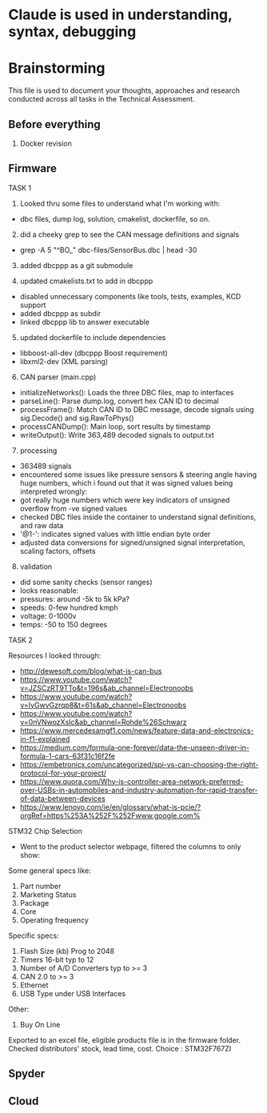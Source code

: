 # Claude is used in understanding, syntax, debugging
# Brainstorming

This file is used to document your thoughts, approaches and research conducted across all tasks in the Technical Assessment.

## Before everything

1. Docker revision

## Firmware

TASK 1

1. Looked thru some files to understand what I'm working with:
- dbc files, dump log, solution, cmakelist, dockerfile, so on.

2. did a cheeky grep to see the CAN message definitions and signals
- grep -A 5 "^BO_" dbc-files/SensorBus.dbc | head -30

3. added dbcppp as a git submodule

4. updated cmakelists.txt to add in dbcppp
- disabled unnecessary components like tools, tests, examples, KCD support
- added dbcppp as subdir
- linked dbcppp lib to answer executable

5. updated dockerfile to include dependencies
- libboost-all-dev (dbcppp Boost requirement)
- libxml2-dev (XML parsing)

6. CAN parser (main.cpp)
- initializeNetworks(): Loads the three DBC files, map to interfaces
- parseLine(): Parse dump.log,  convert hex CAN ID to decimal
- processFrame(): Match CAN ID to DBC message, decode signals using sig.Decode() and sig.RawToPhys()
- processCANDump(): Main loop, sort results by timestamp
- writeOutput(): Write 363,489 decoded signals to output.txt

7. processing
- 363489 signals
- encountered some issues like pressure sensors & steering angle having huge numbers,
which i found out that it was signed values being interpreted wrongly:
- got really huge numbers which were key indicators of unsigned overflow from -ve signed values
- checked DBC files inside the container to understand signal definitions, and raw data
- '@1-': indicates signed values with little endian byte order
- adjusted data conversions for signed/unsigned signal interpretation, scaling factors, offsets

8. validation
- did some sanity checks (sensor ranges)
- looks reasonable:
- pressures: around -5k to 5k kPa?
- speeds: 0-few hundred kmph
- voltage: 0-1000v
- temps: -50 to 150 degrees

TASK 2

Resources I looked through:

- http://dewesoft.com/blog/what-is-can-bus
- https://www.youtube.com/watch?v=JZSCzRT9TTo&t=196s&ab_channel=Electronoobs
- https://www.youtube.com/watch?v=IyGwvGzrqp8&t=61s&ab_channel=Electronoobs
- https://www.youtube.com/watch?v=0nVNwozXsIc&ab_channel=Rohde%26Schwarz
- https://www.mercedesamgf1.com/news/feature-data-and-electronics-in-f1-explained
- https://medium.com/formula-one-forever/data-the-unseen-driver-in-formula-1-cars-63f31c16f2fe
- https://embetronicx.com/uncategorized/spi-vs-can-choosing-the-right-protocol-for-your-project/
- https://www.quora.com/Why-is-controller-area-network-preferred-over-USBs-in-automobiles-and-industry-automation-for-rapid-transfer-of-data-between-devices
- https://www.lenovo.com/ie/en/glossary/what-is-pcie/?orgRef=https%253A%252F%252Fwww.google.com%

STM32 Chip Selection

- Went to the product selector webpage, filtered the columns to only show:

Some general specs like:
1. Part number
2. Marketing Status
3. Package
4. Core
5. Operating frequency

Specific specs:
1. Flash Size (kb) Prog to 2048
2. Timers 16-bit typ to 12
3. Number of A/D Converters typ to >= 3
4. CAN 2.0 to >= 3
5. Ethernet
6. USB Type under USB Interfaces

Other:
1. Buy On Line

Exported to an excel file, eligible products file is in the firmware folder.
Checked distributors' stock, lead time, cost.
Choice : STM32F767ZI

## Spyder

## Cloud